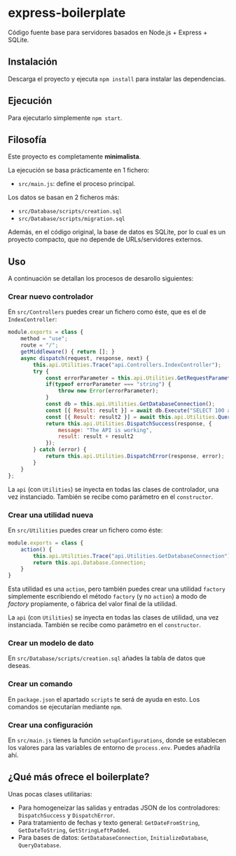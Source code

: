 # express-boilerplate

Código fuente base para servidores basados en Node.js + Express + SQLite.

## Instalación

Descarga el proyecto y ejecuta `npm install` para instalar las dependencias.

## Ejecución

Para ejecutarlo simplemente `npm start`.

## Filosofía

Este proyecto es completamente **minimalista**.

La ejecución se basa prácticamente en 1 fichero:
  - `src/main.js`: define el proceso principal.

Los datos se basan en 2 ficheros más:
  - `src/Database/scripts/creation.sql`
  - `src/Database/scripts/migration.sql`

Además, en el código original, la base de datos es SQLite, por lo cual es un proyecto compacto, que no depende de URLs/servidores externos.

## Uso

A continuación se detallan los procesos de desarollo siguientes:

### Crear nuevo controlador

En `src/Controllers` puedes crear un fichero como éste, que es el de `IndexController`:

```js
module.exports = class {
    method = "use";
    route = "/";
    getMiddleware() { return []; }
    async dispatch(request, response, next) {
        this.api.Utilities.Trace("api.Controllers.IndexController");
        try {
            const errorParameter = this.api.Utilities.GetRequestParameter(request, "error", false);
            if(typeof errorParameter === "string") {
                throw new Error(errorParameter);
            }
            const db = this.api.Utilities.GetDatabaseConnection();
            const [{ Result: result }] = await db.Execute("SELECT 100 as 'Result';");
            const [{ Result: result2 }] = await this.api.Utilities.QueryDatabase("SELECT 200 as 'Result';");
            return this.api.Utilities.DispatchSuccess(response, {
                message: "The API is working",
                result: result + result2
            });
        } catch (error) {
            return this.api.Utilities.DispatchError(response, error);
        }
    }
};
```

La `api` (con `Utilities`) se inyecta en todas las clases de controlador, una vez instanciado. También se recibe como parámetro en el `constructor`.

### Crear una utilidad nueva

En `src/Utilities` puedes crear un fichero como éste:

```js
module.exports = class {
    action() {
        this.api.Utilities.Trace("api.Utilities.GetDatabaseConnection");
        return this.api.Database.Connection;
    }
}
```

Esta utilidad es una `action`, pero también puedes crear una utilidad `factory` simplemente escribiendo el método `factory` (y no `action`) a modo de *factory* propiamente, o fábrica del valor final de la utilidad.

La `api` (con `Utilities`) se inyecta en todas las clases de utilidad, una vez instanciada. También se recibe como parámetro en el `constructor`.

### Crear un modelo de dato

En `src/Database/scripts/creation.sql` añades la tabla de datos que deseas.

### Crear un comando

En `package.json` el apartado `scripts` te será de ayuda en esto. Los comandos se ejecutarían mediante `npm`.

### Crear una configuración

En `src/main.js` tienes la función `setupConfigurations`, donde se establecen los valores para las variables de entorno de `process.env`. Puedes añadrila ahí.

## ¿Qué más ofrece el boilerplate?

Unas pocas clases utilitarias:

 - Para homogeneizar las salidas y entradas JSON de los controladores: `DispatchSuccess` y `DispatchError`.
 - Para tratamiento de fechas y texto general: `GetDateFromString`, `GetDateToString`, `GetStringLeftPadded`.
 - Para bases de datos: `GetDatabaseConnection`, `InitializeDatabase`, `QueryDatabase`.